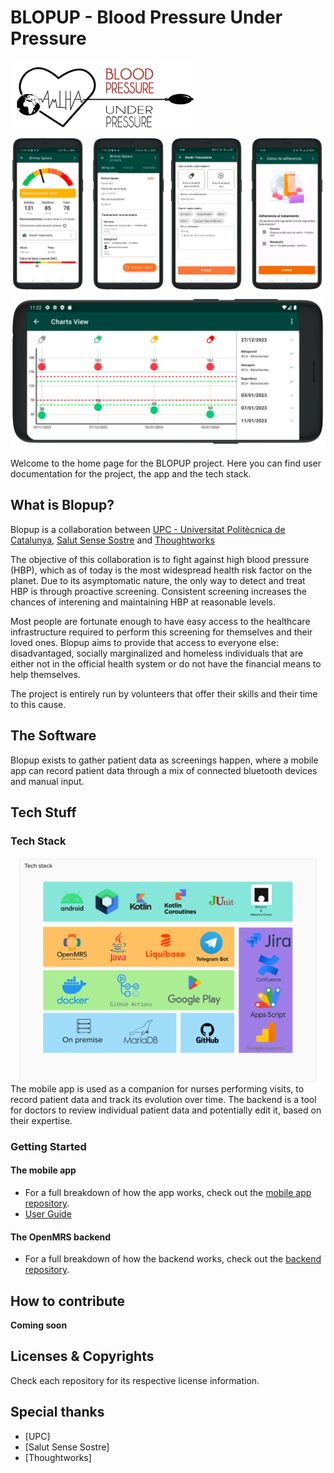 # BLOPUP - Blood Pressure Under Pressure

<img src='https://github.com/BLOPUP-UPC/.github/blob/977801e3f7b7a30efc46433c286b3c2c9bf6134d/profile/blopup-logo.png' width=300>

<img alt="Four screens from the Blopup Android app" src="https://github.com/BLOPUP-UPC/.github/blob/0f896f7c27c133886064b97511b4da86bec770e3/profile/cs_inline_blopup_revamp1.png" />
<img alt="A landscape view of the patient graph from the Blopup Android app" src="https://github.com/BLOPUP-UPC/.github/blob/0f896f7c27c133886064b97511b4da86bec770e3/profile/cs_inline_blopup_revamp2.png" />

Welcome to the home page for the BLOPUP project. Here you can find user documentation for the project, the app and the tech stack.

## What is Blopup?
Blopup is a collaboration between [UPC - Universitat Politècnica de Catalunya](https://www.upc.edu/ca), [Salut Sense Sostre](https://salutsensesostre.org/) and [Thoughtworks](https://thoughtworks.com)

The objective of this collaboration is to fight against high blood pressure (HBP), which as of today is the most widespread health risk factor on the planet. Due to its asymptomatic nature, the only way to detect and treat HBP is through proactive screening. Consistent screening increases the chances of interening and maintaining HBP at reasonable levels.

Most people are fortunate enough to have easy access to the healthcare infrastructure required to perform this screening for themselves and their loved ones. Blopup aims to provide that access to everyone else: disadvantaged, socially marginalized and homeless individuals that are either not in the official health system or do not have the financial means to help themselves.

The project is entirely run by volunteers that offer their skills and their time to this cause.

## The Software
Blopup exists to gather patient data as screenings happen, where a mobile app can record patient data through a mix of connected bluetooth devices and manual input.

## Tech Stuff

### Tech Stack
<img style="display:block; margin:0 auto" src='https://github.com/BLOPUP-UPC/.github/blob/b1f2cfadf62ebcc71831db4f5c482c5a8992a2d2/profile/tech-stack.png' width=480>
The mobile app is used as a companion for nurses performing visits, to record patient data and track its evolution over time. The backend is a tool for doctors to review individual patient data and potentially edit it, based on their expertise.

### Getting Started

#### The mobile app
- For a full breakdown of how the app works, check out the [mobile app repository](https://github.com/BLOPUP-UPC/blopup-android-app). 
- [User Guide](https://blopup-upc.github.io/blopup-android-user-guide/)

#### The OpenMRS backend
- For a full breakdown of how the backend works, check out the [backend repository](https://github.com/BLOPUP-UPC/blopup-openmrs-distribution).

## How to contribute
**Coming soon**

## Licenses & Copyrights
Check each repository for its respective license information.

## Special thanks
- [UPC]
- [Salut Sense Sostre]
- [Thoughtworks]